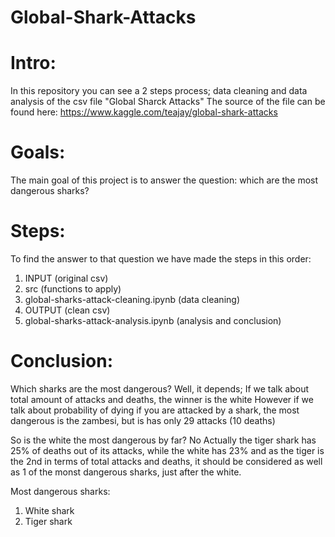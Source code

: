 # Global-Shark-Attacks

# Intro:
In this repository you can see a 2 steps process; data cleaning and data analysis of the csv file "Global Sharck Attacks"
The source of the file can be found here: https://www.kaggle.com/teajay/global-shark-attacks

# Goals:
The main goal of this project is to answer the question: which are the most dangerous sharks?

# Steps:
To find the answer to that question we have made the steps in this order:
1. INPUT (original csv)
2. src (functions to apply)
3. global-sharks-attack-cleaning.ipynb (data cleaning)
4. OUTPUT (clean csv)
5. global-sharks-attack-analysis.ipynb (analysis and conclusion)

# Conclusion:
Which sharks are the most dangerous?
Well, it depends;
If we talk about total amount of attacks and deaths, the winner is the white
However if we talk about probability of dying if you are attacked by a shark, the most dangerous is the zambesi, but is has only 29 attacks (10 deaths)

So is the white the most dangerous by far? No
Actually the tiger shark has 25% of deaths out of its attacks, while the white has 23%
and as the tiger is the 2nd in terms of total attacks and deaths, it should be considered as well as
1 of the monst dangerous sharks, just after the white. 

Most dangerous sharks:
1. White shark
2. Tiger shark
